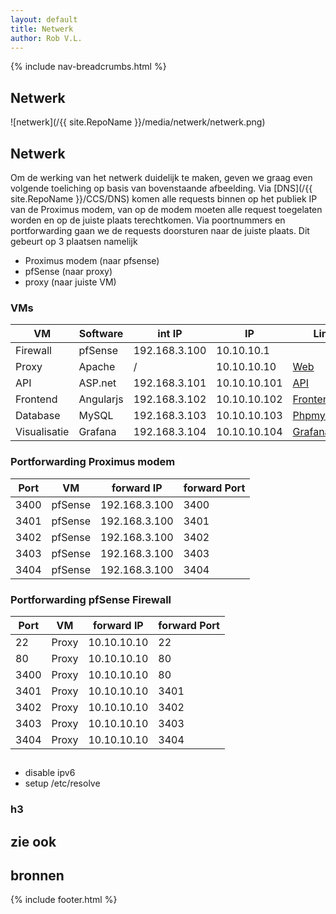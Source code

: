 ```yaml
---
layout: default
title: Netwerk
author: Rob V.L.
---
```


{% include nav-breadcrumbs.html %}




## Netwerk
![netwerk](/{{ site.RepoName }}/media/netwerk/netwerk.png)


## Netwerk
Om de werking van het netwerk duidelijk te maken, geven we graag even volgende toeliching op basis van bovenstaande afbeelding.
Via [DNS](/{{ site.RepoName }}/CCS/DNS) komen alle requests binnen op het publiek IP van de Proximus modem, van op de modem moeten alle request toegelaten worden en op de juiste plaats terechtkomen. Via poortnummers en portforwarding gaan we de requests doorsturen naar de juiste plaats. Dit gebeurt op 3 plaatsen namelijk 
* Proximus modem (naar pfsense)
* pfSense (naar proxy)
* proxy (naar juiste VM)

### VMs

| VM           | Software     | int IP        | IP           |Link                                                    |
|--------------|--------------|---------------|--------------|--------------------------------------------------------|
| Firewall     | pfSense      | 192.168.3.100 | 10.10.10.1   |                                                        |
| Proxy        | Apache       | /             | 10.10.10.10  |[Web](https://rob-vl.synology.me:3400)                  |
| API          | ASP.net      | 192.168.3.101 | 10.10.10.101 |[API](https://rob-vl.synology.me:3401/swagger)          |
| Frontend     | Angularjs    | 192.168.3.102 | 10.10.10.102 |[Frontend](https://rob-vl.synology.me:3402)             |
| Database     | MySQL        | 192.168.3.103 | 10.10.10.103 |[Phpmyadmin](https://rob-vl.synology.me:3403/phpmyadmin)|
| Visualisatie | Grafana      | 192.168.3.104 | 10.10.10.104 |[Grafana](https://rob-vl.synology.me:3404)              |


### Portforwarding Proximus modem

| Port | VM        | forward IP     | forward Port |
|------|-----------|----------------|--------------|
| 3400 | pfSense   | 192.168.3.100  | 3400         |
| 3401 | pfSense   | 192.168.3.100  | 3401         |
| 3402 | pfSense   | 192.168.3.100  | 3402         |
| 3403 | pfSense   | 192.168.3.100  | 3403         |
| 3404 | pfSense   | 192.168.3.100  | 3404         |


### Portforwarding pfSense Firewall

| Port | VM        | forward IP     | forward Port |
|------|-----------|----------------|--------------|
| 22   | Proxy     | 10.10.10.10    | 22           |
| 80   | Proxy     | 10.10.10.10    | 80           |
| 3400 | Proxy     | 10.10.10.10    | 80           |
| 3401 | Proxy     | 10.10.10.10    | 3401         |
| 3402 | Proxy     | 10.10.10.10    | 3402         |
| 3403 | Proxy     | 10.10.10.10    | 3403         |
| 3404 | Proxy     | 10.10.10.10    | 3404         |


## 
* disable ipv6
* setup /etc/resolve
### h3

## zie ook 

## bronnen 

{% include footer.html %}
